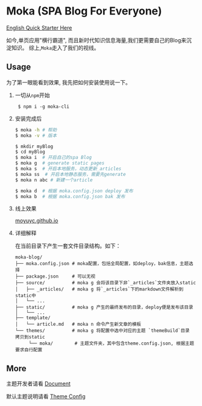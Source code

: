 # Moka (SPA Blog For Everyone)

[English Quick Starter Here](https://moyuyc.github.io/#/article/Set-Up-Yourself-Blog)

如今,单页应用"横行霸道", 而且新时代知识信息海量,我们更需要自己的Blog来沉淀知识。
综上,`Moka`走入了我们的视线。


## Usage

为了第一眼能看到效果, 我先把如何安装使用说一下。

1. 一切从`npm`开始

        $ npm i -g moka-cli
2. 安装完成后

    ```sh    
    $ moka -h # 帮助
    $ moka -v # 版本
    
    $ mkdir myBlog
    $ cd myBlog
    $ moka i  # 开启自己的spa Blog
    $ moka g  # generate static pages
    $ moka s  # 开启本地服务，动态更新_articles
    $ moka ss  # 开启本地静态服务，需要先generate
    $ moka n abc # 新建一个article
    
    $ moka d  # 根据 moka.config.json deploy 发布
    $ moka b  # 根据 moka.config.json bak 发布
    ``` 

3. 线上效果

    [moyuyc.github.io](https://moyuyc.github.io/)

4. 详细解释

    在当前目录下产生一套文件目录结构。如下：

    ```
    moka-blog/
    ├── moka.config.json # moka配置，包括全局配置，如deploy，bak信息，主题选择
    ├── package.json     # 可以无视
    ├── source/          # moka g 会将该目录下非`_articles`文件夹放入static
    │   ├── _articles/   # moka g 将`_articles`下的markdown文件解析到static中
    │   └── ...
    ├── static/          # moka g 产生的最终发布的目录，deploy便是发布该目录
    │   └── ...   
    ├── template/
    │   └── article.md   # moka n 命令产生新文章的模板
    └── themes/          # moka g 将配置中选中对应的主题 `themeBuild`目录 拷贝到static
         └── moka/        # 主题文件夹，其中包含theme.config.json, 根据主题要求自行配置

    ```    

## More

主题开发者请看 [Document](DOCUMENT.md)

默认主题说明请看 [Theme Config](THEME_README.md)

 

